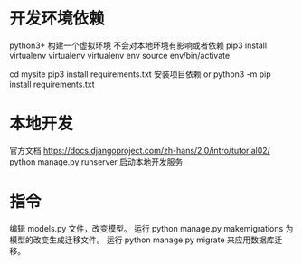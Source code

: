 # 开发环境依赖
python3+
构建一个虚拟环境 不会对本地环境有影响或者依赖
pip3 install virtualenv
virtualenv
virtualenv env
source env/bin/activate

cd mysite
pip3 install requirements.txt  安装项目依赖
or python3 -m pip install requirements.txt


# 本地开发
官方文档
https://docs.djangoproject.com/zh-hans/2.0/intro/tutorial02/
python manage.py runserver 启动本地开发服务


# 指令
编辑 models.py 文件，改变模型。
运行 python manage.py makemigrations 为模型的改变生成迁移文件。
运行 python manage.py migrate 来应用数据库迁移。
